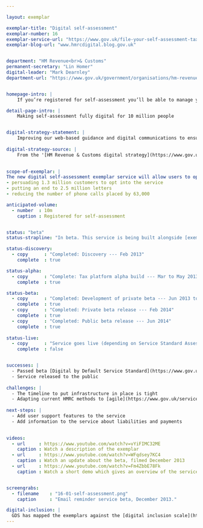 ```yaml
---

layout: exemplar

exemplar-title: "Digital self-assessment"
exemplar-number: 16
exemplar-service-url: "https://www.gov.uk/file-your-self-assessment-tax-return"
exemplar-blog-url: "www.hmrcdigital.blog.gov.uk"


department: "HM Revenue<br>& Customs"
permanent-secretary: "Lin Homer"
digital-leader: "Mark Dearnley"
department-url: "https://www.gov.uk/government/organisations/hm-revenue-customs"


homepage-intro: |
    If you’re registered for self-assessment you’ll be able to manage your tax with a fully digital service, without any more confusing paper correspondence

detail-page-intro: |
    Making self-assessment fully digital for 10 million people


digital-strategy-statement: |
    Improving our web-based guidance and digital communications to ensure they are tailored and interactive, including the ability for customers to report changes digitally. Eliminating outbound paper communications for those customers who are already dealing with us online. Expanding the SA offering to those customers who do not currently file online. Extending the current digital service to include increasing the number of payments we make digitally.
    
digital-strategy-source: |
    From the '[HM Revenue & Customs digital strategy](https://www.gov.uk/government/publications/digital-strategy-december-2012)' --- December 2012
    

scope-of-exemplar: |
The new digital self-assessment exemplar service will allow users to opt out of receiving paper statements and receive digital alerts instead. Like all the HMRC exemplar services, it will be built on the new digital tax platform. The aim is for this exemplar service to save HMRC £800,000 this year by:
- persuading 1.3 million customers to opt into the service
- putting an end to 2.5 million letters
- reducing the number of phone calls placed by 63,000

anticipated-volume:
  - number  : 10m
    caption : Registered for self-assessment


status: "beta"
status-strapline: "In beta. This service is being built alongside [exemplar 15: PAYE for employees](/transformation/paye) and [exemplar 17: Your tax account](/transformation/business-tax-account)."

status-discovery:
  - copy      : "Completed: Discovery --- Feb 2013"
    complete  : true

status-alpha:
  - copy      : "Complete: Tax platform alpha build --- Mar to May 2013"
    complete  : true

status-beta:
  - copy      : "Completed: Development of private beta --- Jun 2013 to Jan 2014"
    complete  : true
  - copy      : "Completed: Private beta release --- Feb 2014"
    complete  : true
  - copy      : "Completed: Public beta release --- Jun 2014"
    complete  : true
 
status-live:
  - copy      : "Service goes live (depending on Service Standard Assessment) --- Oct to Dec 2014"
    complete  : false


successes: |
  - Passed beta [Digital by Default Service Standard](https://www.gov.uk/service-manual/digital-by-default) assessment
  - Service released to the public
  
challenges: |
  - The timeline to put infrastructure in place is tight
  - Adapting current HMRC methods to [agile](https://www.gov.uk/service-manual/agile) development
  
next-steps: |
  - Add user support features to the service
  - Add information to the service about liabilities and payments 
  

videos:
  - url     : https://www.youtube.com/watch?v=vYiFIMC32ME
    caption : Watch a description of the exemplar
  - url     : https://www.youtube.com/watch?v=WFqdsey7KC4
    caption : Watch an update about the beta, filmed December 2013
  - url     : https://www.youtube.com/watch?v=Fm4ZbbE78Fk
    caption : Watch a short demo which gives an overview of the service, filmed January 2014


screengrabs:
  - filename    : "16-01-self-assessment.png"
    caption     : "Email reminder service beta, December 2013."

digital-inclusion: |
  GDS has mapped the exemplars against the [digital inclusion scale](https://www.gov.uk/government/publications/government-digital-inclusion-strategy/government-digital-inclusion-strategy#measuring-digital-exclusion) to help show where these services may be difficult for some people to use. [See the rating for Digital self-assessment](https://www.gov.uk/government/publications/government-digital-inclusion-strategy/exemplar-services-and-identity-assurance-how-complex-they-are#digital-self-assessment-and-your-tax-account).
---
```




